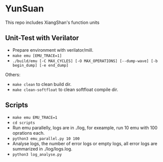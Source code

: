 # YunSuan
This repo includes XiangShan's function units


## Unit-Test with Verilator

* Prepare environment with verilator/mill.
* `make emu [EMU_TRACE=1]`
* `./build/emu [-C MAX_CYCLES] [-O MAX_OPERATIONS] [--dump-wave] [-b begin_dump] [-e end_dump]`

Others:

* `make clean` to clean build dir.
* `make clean-softfloat` to clean softfloat compile dir.

## Scripts

* `make emu EMU_TRACE=1`
* `cd scripts`
* Run emu parallelly, logs are in ./log, for exeample, run 10 emu with 100 oprations each.
* `python3 emu_parallel.py 10 100`
* Analyse logs, the number of error logs or empty logs, all error logs are summarized in ./log/logs.log.
* `python3 log_analyse.py`